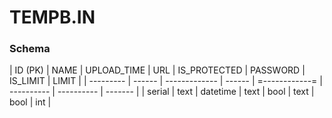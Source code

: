 # TEMPB.IN

### Schema


| ID (PK)   | NAME   | UPLOAD_TIME   | URL    | IS_PROTECTED   | PASSWORD   | IS_LIMIT   | LIMIT   |
| --------- | ------ | ------------- | ------ | =------------= | ---------- | ---------- | ------- |
| serial    | text   | datetime      | text   | bool           | text       | bool       | int     |
